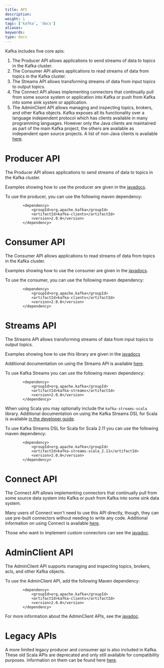 ```yaml
---
title: API
description: 
weight: 1
tags: ['kafka', 'docs']
aliases: 
keywords: 
type: docs
---
```


Kafka includes five core apis: 

  1. The Producer API allows applications to send streams of data to topics in the Kafka cluster. 
  2. The Consumer API allows applications to read streams of data from topics in the Kafka cluster. 
  3. The Streams API allows transforming streams of data from input topics to output topics. 
  4. The Connect API allows implementing connectors that continually pull from some source system or application into Kafka or push from Kafka into some sink system or application. 
  5. The AdminClient API allows managing and inspecting topics, brokers, and other Kafka objects. 
Kafka exposes all its functionality over a language independent protocol which has clients available in many programming languages. However only the Java clients are maintained as part of the main Kafka project, the others are available as independent open source projects. A list of non-Java clients is available [here](https://cwiki.apache.org/confluence/display/KAFKA/Clients). 

# Producer API

The Producer API allows applications to send streams of data to topics in the Kafka cluster. 

Examples showing how to use the producer are given in the [javadocs](/static/20/javadoc/index.html?org/apache/kafka/clients/producer/KafkaProducer.html "Kafka 2.0 Javadoc"). 

To use the producer, you can use the following maven dependency: 
    
    
    		<dependency>
    			<groupId>org.apache.kafka</groupId>
    			<artifactId>kafka-clients</artifactId>
    			<version>2.0.0</version>
    		</dependency>
    	

# Consumer API

The Consumer API allows applications to read streams of data from topics in the Kafka cluster. 

Examples showing how to use the consumer are given in the [javadocs](/static/20/javadoc/index.html?org/apache/kafka/clients/consumer/KafkaConsumer.html "Kafka 2.0 Javadoc"). 

To use the consumer, you can use the following maven dependency: 
    
    
    		<dependency>
    			<groupId>org.apache.kafka</groupId>
    			<artifactId>kafka-clients</artifactId>
    			<version>2.0.0</version>
    		</dependency>
    	

# Streams API

The Streams API allows transforming streams of data from input topics to output topics. 

Examples showing how to use this library are given in the [javadocs](/static/20/javadoc/index.html?org/apache/kafka/streams/KafkaStreams.html "Kafka 2.0 Javadoc")

Additional documentation on using the Streams API is available [here](/20/streams). 

To use Kafka Streams you can use the following maven dependency: 
    
    
    		<dependency>
    			<groupId>org.apache.kafka</groupId>
    			<artifactId>kafka-streams</artifactId>
    			<version>2.0.0</version>
    		</dependency>
    	

When using Scala you may optionally include the `kafka-streams-scala` library. Additional documentation on using the Kafka Streams DSL for Scala is available [in the developer guide](/20/streams/developer-guide/dsl-api.html#scala-dsl). 

To use Kafka Streams DSL for Scala for Scala 2.11 you can use the following maven dependency: 
    
    
    		<dependency>
    			<groupId>org.apache.kafka</groupId>
    			<artifactId>kafka-streams-scala_2.11</artifactId>
    			<version>2.0.0</version>
    		</dependency>
    	

# Connect API

The Connect API allows implementing connectors that continually pull from some source data system into Kafka or push from Kafka into some sink data system. 

Many users of Connect won't need to use this API directly, though, they can use pre-built connectors without needing to write any code. Additional information on using Connect is available [here](/documentation.html#connect). 

Those who want to implement custom connectors can see the [javadoc](/static/20/javadoc/index.html?org/apache/kafka/connect "Kafka 2.0 Javadoc"). 

# AdminClient API

The AdminClient API supports managing and inspecting topics, brokers, acls, and other Kafka objects. 

To use the AdminClient API, add the following Maven dependency: 
    
    
    		<dependency>
    			<groupId>org.apache.kafka</groupId>
    			<artifactId>kafka-clients</artifactId>
    			<version>2.0.0</version>
    		</dependency>
    	

For more information about the AdminClient APIs, see the [javadoc](/static/20/javadoc/index.html?org/apache/kafka/clients/admin/AdminClient.html "Kafka 2.0 Javadoc"). 

# Legacy APIs

A more limited legacy producer and consumer api is also included in Kafka. These old Scala APIs are deprecated and only still available for compatibility purposes. Information on them can be found here [ here](/081/documentation.html#producerapi "Kafka 0.8.1 Docs"). 
